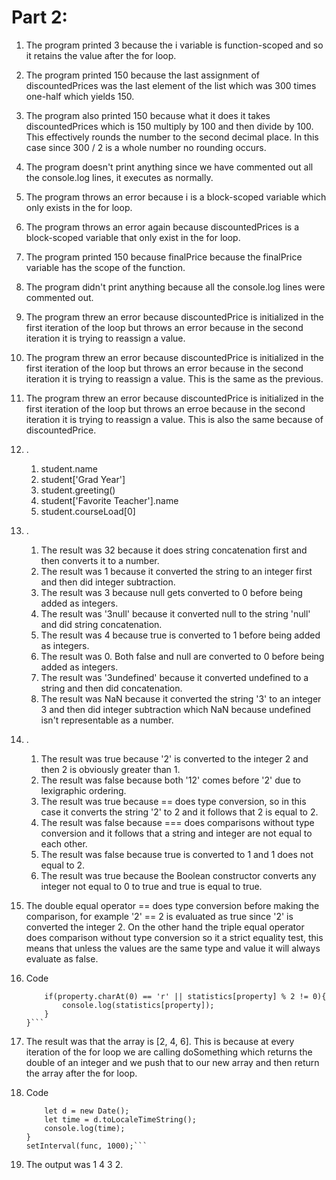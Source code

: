 # Part 2:

1) The program printed 3 because the i variable is function-scoped and so it retains the value after the for loop.
2) The program printed 150 because the last assignment of discountedPrices was the last element of the list which was 300 times one-half which yields 150.
3) The program also printed 150 because what it does it takes discountedPrices which is 150 multiply by 100 and then divide by 100. This effectively rounds the number to the second decimal place. In this case since 300 / 2 is a whole number no rounding occurs.
4) The program doesn't print anything since we have commented out all the console.log lines, it executes as normally.
5) The program throws an error because i is a block-scoped variable which only exists in the for loop.
6) The program throws an error again because discountedPrices is a block-scoped variable that only exist in the for loop.
7) The program printed 150 because finalPrice because the finalPrice variable has the scope of the function.
8) The program didn't print anything because all the console.log lines were commented out.
9) The program threw an error because discountedPrice is initialized in the first iteration of the loop but throws an error because in the second iteration it is trying to reassign a value.
10) The program threw an error because discountedPrice is initialized in the first iteration of the loop but throws an error because in the second iteration it is trying to reassign a value. This is the same as the previous.
11) The program threw an error because discountedPrice is initialized in the first iteration of the loop but throws an erroe because in the second iteration it is trying to reassign a value. This is also the same because of discountedPrice.

12) .
    1) student.name
    2) student['Grad Year']
    3) student.greeting()
    4) student['Favorite Teacher'].name
    5) student.courseLoad[0]

13) .
    1) The result was 32 because it does string concatenation first and then converts it to a number.
    2) The result was 1 because it converted the string to an integer first and then did integer subtraction.
    3) The result was 3 because null gets converted to 0 before being added as integers.
    4) The result was '3null' because it converted null to the string 'null' and did string concatenation.
    5) The result was 4 because true is converted to 1 before being added as integers.
    6) The result was 0. Both false and null are converted to 0 before being added as integers.
    7) The result was '3undefined' because it converted undefined to a string and then did concatenation.
    8) The result was NaN because it converted the string '3' to an integer 3 and then did integer subtraction which NaN because undefined isn't representable as a number.

14) .
    1) The result was true because '2' is converted to the integer 2 and then 2 is obviously greater than 1.
    2) The result was false because both '12' comes before '2' due to lexigraphic ordering.
    3) The result was true because == does type conversion, so in this case it converts the string '2' to 2 and it follows that 2 is equal to 2.
    4) The result was false because === does comparisons without type conversion and it follows that a string and integer are not equal to each other.
    5) The result was false because true is converted to 1 and 1 does not equal to 2.
    6) The result was true because the Boolean constructor converts any integer not equal to 0 to true and true is equal to true.

15) The double equal operator == does type conversion before making the comparison, for example '2' == 2 is evaluated as true since '2' is converted the integer 2. On the other hand the triple equal operator does comparison without type conversion so it a strict equality test, this means that unless the values are the same type and value it will always evaluate as false.

16) Code
    ```for(let property in statistics){
        if(property.charAt(0) == 'r' || statistics[property] % 2 != 0){
            console.log(statistics[property]);
        }
    }```

17) The result was that the array is [2, 4, 6]. This is because at every iteration of the for loop we are calling doSomething which returns the double of an integer and we push that to our new array and then return the array after the for loop.

18) Code
    ```function func() {
        let d = new Date();
        let time = d.toLocaleTimeString();
        console.log(time);
    }
    setInterval(func, 1000);```

19) The output was 1 4 3 2.


